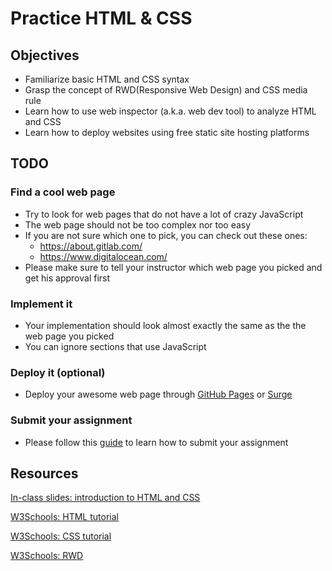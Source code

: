 # Practice HTML & CSS

## Objectives

- Familiarize basic HTML and CSS syntax
- Grasp the concept of RWD(Responsive Web Design) and CSS media rule
- Learn how to use web inspector (a.k.a. web dev tool) to analyze HTML and CSS
- Learn how to deploy websites using free static site hosting platforms

## TODO

### Find a cool web page

- Try to look for web pages that do not have a lot of crazy JavaScript
- The web page should not be too complex nor too easy
- If you are not sure which one to pick, you can check out these ones:
  - https://about.gitlab.com/
  - https://www.digitalocean.com/
- Please make sure to tell your instructor which web page you picked and get his approval first

### Implement it

- Your implementation should look almost exactly the same as the the web page you picked
- You can ignore sections that use JavaScript

### Deploy it (optional)

- Deploy your awesome web page through [GitHub Pages](https://pages.github.com/) or [Surge](https://surge.sh/)

### Submit your assignment

- Please follow this [guide](https://github.com/coding-ninjas-bootcamp/submission-guide) to learn how to submit your assignment

## Resources

[In-class slides: introduction to HTML and CSS](https://slides.com/zicodeng/coding-ninjas-bootcamp-class-1)

[W3Schools: HTML tutorial](https://www.w3schools.com/htmL/html_intro.asp)

[W3Schools: CSS tutorial](https://www.w3schools.com/css/)

[W3Schools: RWD](https://www.w3schools.com/css/css_rwd_intro.asp)
